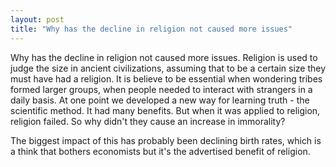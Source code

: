 ```yaml
---
layout: post
title: "Why has the decline in religion not caused more issues"
---
```


Why has the decline in religion not caused more issues. Religion is used to judge the size in ancient civilizations, assuming that to be a certain size they must have had a religion. It is believe to be essential when wondering tribes formed larger groups, when people needed to interact with strangers in a daily basis. 
At one point we developed a new way for learning truth - the scientific method. It had many benefits. But when it was applied to religion, religion failed. So why didn't they cause an increase in immorality? 

The biggest impact of this has probably been declining birth rates, which is a think that bothers economists but it's the advertised benefit of religion.